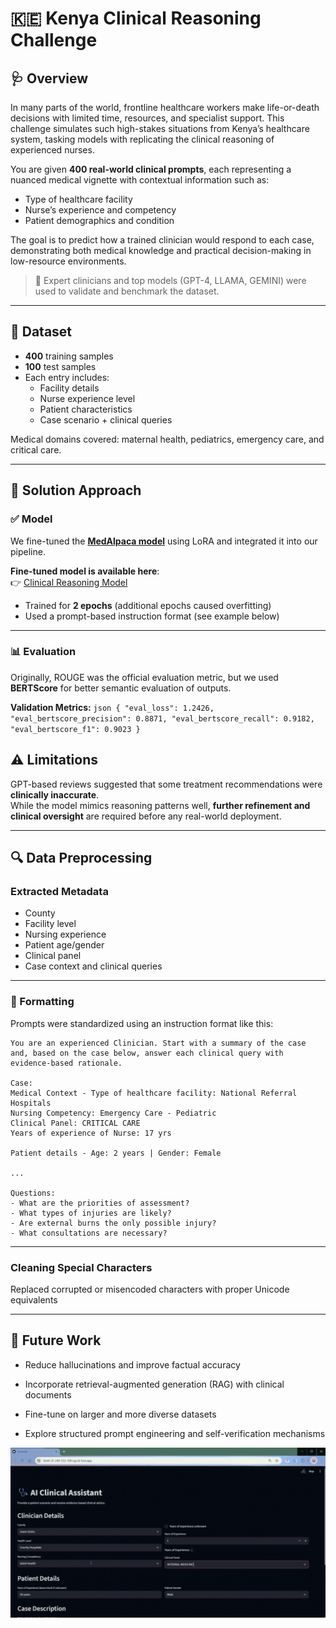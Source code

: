 # 🇰🇪 Kenya Clinical Reasoning Challenge

## 🩺 Overview

In many parts of the world, frontline healthcare workers make life-or-death decisions with limited time, resources, and specialist support. This challenge simulates such high-stakes situations from Kenya’s healthcare system, tasking models with replicating the clinical reasoning of experienced nurses.

You are given **400 real-world clinical prompts**, each representing a nuanced medical vignette with contextual information such as:
- Type of healthcare facility
- Nurse’s experience and competency
- Patient demographics and condition

The goal is to predict how a trained clinician would respond to each case, demonstrating both medical knowledge and practical decision-making in low-resource environments.

> 🔬 Expert clinicians and top models (GPT-4, LLAMA, GEMINI) were used to validate and benchmark the dataset.

---

## 📁 Dataset

- **400** training samples  
- **100** test samples  
- Each entry includes:
  - Facility details
  - Nurse experience level
  - Patient characteristics
  - Case scenario + clinical queries

Medical domains covered: maternal health, pediatrics, emergency care, and critical care.

---

## 🧠 Solution Approach

### ✅ Model

We fine-tuned the [**MedAlpaca model**](https://huggingface.co/chavinlo/medalpaca-7b) using LoRA and integrated it into our pipeline.

**Fine-tuned model is available here**:  
👉 [Clinical Reasoning Model](https://huggingface.co/AIMLFreak/medalpaca_kenya-7b-4bit)

- Trained for **2 epochs** (additional epochs caused overfitting)
- Used a prompt-based instruction format (see example below)

---

### 📊 Evaluation

Originally, ROUGE was the official evaluation metric, but we used **BERTScore** for better semantic evaluation of outputs.

**Validation Metrics:**
```json { "eval_loss": 1.2426, "eval_bertscore_precision": 0.8871, "eval_bertscore_recall": 0.9182, "eval_bertscore_f1": 0.9023 } ```


## ⚠️ Limitations

GPT-based reviews suggested that some treatment recommendations were **clinically inaccurate**.  
While the model mimics reasoning patterns well, **further refinement and clinical oversight** are required before any real-world deployment.

---

## 🔍 Data Preprocessing

### Extracted Metadata

- County  
- Facility level  
- Nursing experience  
- Patient age/gender  
- Clinical panel  
- Case context and clinical queries  

---

### 🧾 Formatting

Prompts were standardized using an instruction format like this:

```text
You are an experienced Clinician. Start with a summary of the case and, based on the case below, answer each clinical query with evidence-based rationale.

Case:
Medical Context - Type of healthcare facility: National Referral Hospitals  
Nursing Competency: Emergency Care - Pediatric  
Clinical Panel: CRITICAL CARE  
Years of experience of Nurse: 17 yrs  

Patient details - Age: 2 years | Gender: Female  

...

Questions:
- What are the priorities of assessment?
- What types of injuries are likely?
- Are external burns the only possible injury?
- What consultations are necessary?
```
---

### Cleaning Special Characters
Replaced corrupted or misencoded characters with proper Unicode equivalents

---

## 🧪 Future Work
- Reduce hallucinations and improve factual accuracy

- Incorporate retrieval-augmented generation (RAG) with clinical documents

- Fine-tune on larger and more diverse datasets

- Explore structured prompt engineering and self-verification mechanisms

![Demo](demo.gif)
